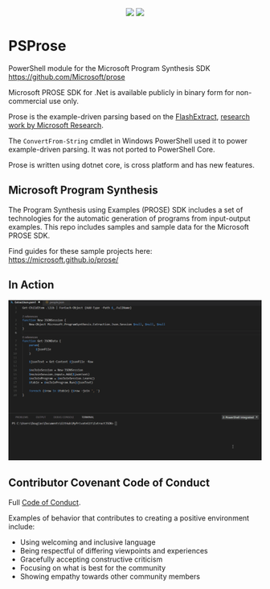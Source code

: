 <p align="center">
<a href="https://ci.appveyor.com/project/dfinke/PSProse/branch/master"><img src="https://ci.appveyor.com/api/projects/status/7140phf2ecno2y5c/branch/master?svg=true"></a>
<a href="https://dougfinke.visualstudio.com/PSProse/_build"><img src="https://dougfinke.visualstudio.com/PSProse/_apis/build/status/PSProse-CI?branchName=master"></a>
</p>

# PSProse

PowerShell module for the Microsoft Program Synthesis SDK https://github.com/Microsoft/prose

Microsoft PROSE SDK for .Net is available publicly in binary form for non-commercial use only.

Prose is the example-driven parsing based on the [FlashExtract](https://www.microsoft.com/en-us/research/publication/flashextract-framework-data-extraction-examples/?from=http%3A%2F%2Fresearch.microsoft.com%2Fen-us%2Fum%2Fpeople%2Fsumitg%2Fflashextract.html), [research work by Microsoft Research](https://www.microsoft.com/en-us/research/publication/flashextract-framework-data-extraction-examples/?from=http%3A%2F%2Fresearch.microsoft.com%2Fen-us%2Fum%2Fpeople%2Fsumitg%2Fflashextract.html).

The `ConvertFrom-String` cmdlet in Windows PowerShell used it to power  example-driven parsing. It was not ported to PowerShell Core.

Prose is written using dotnet core, is cross platform and has new features.


## Microsoft Program Synthesis

The Program Synthesis using Examples (PROSE) SDK includes a set of technologies for the automatic generation of programs from input-output examples. This repo includes samples and sample data for the Microsoft PROSE SDK.

Find guides for these sample projects here: https://microsoft.github.io/prose/

## In Action

![image](images/extractJson.gif)

## Contributor Covenant Code of Conduct

Full [Code of Conduct](CODE_OF_CONDUCT.md).

Examples of behavior that contributes to creating a positive environment include:

* Using welcoming and inclusive language
* Being respectful of differing viewpoints and experiences
* Gracefully accepting constructive criticism
* Focusing on what is best for the community
* Showing empathy towards other community members